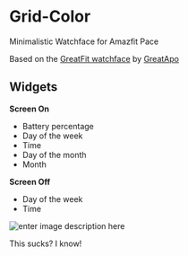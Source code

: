 # Grid-Color
Minimalistic Watchface for Amazfit Pace

Based on the [GreatFit watchface](https://github.com/GreatApo/GreatFit) by [GreatApo](https://github.com/GreatApo)

## Widgets

**Screen On**
 - Battery percentage
 - Day of the week
 - Time
 - Day of the month
 - Month
 
**Screen Off**
 - Day of the week
 - Time

![enter image description here](https://i.imgur.com/lmyMbJc.jpg?1)

This sucks? I know!
